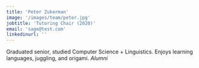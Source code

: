 ```yaml
---
title: 'Peter Zukerman'
image: '/images/team/peter.jpg'
jobtitle: 'Tutoring Chair (2020)'
email: 'sage@test.com'
linkedinurl: ''
---
```


Graduated senior, studied Computer Science + Linguistics. Enjoys learning languages, juggling, and origami. <i> Alumni</i>
